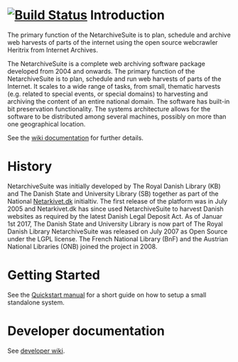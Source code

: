 [![Build Status](https://travis-ci.org/netarchivesuite/netarchivesuite.svg)](https://travis-ci.org/netarchivesuite/netarchivesuite)
Introduction
===========

The primary function of the NetarchiveSuite is to plan, schedule and
archive web harvests of parts of the internet using the open source webcrawler Heritrix from Internet Archives. 

The NetarchiveSuite is a complete web archiving software package developed from 2004 and onwards. 
The primary function of the NetarchiveSuite is to plan, schedule and run web harvests of parts of the Internet. 
It scales to a wide range of tasks, from small, thematic harvests (e.g. related to special events, or special 
domains) to harvesting and archiving the content of an entire national domain. The software has built-in bit 
preservation functionality. The systems architecture allows for the software to be distributed among several 
machines, possibly on more than one geographical location. 

See the [wiki documentation]([https://kb-dk.atlassian.net/wiki/spaces/NAS/overview]) for further details.

History
========
NetarchiveSuite was initially developed by The Royal Danish Library (KB) and The Danish State and University 
Library (SB) together as part of the National [Netarkivet.dk](http://netarkivet.dk">http://netarkivet.dk) initialtiv.
The first release of the platform was in July 2005 and Netarkivet.dk has since used NetarchiveSuite 
to harvest Danish websites as required by the latest Danish Legal Deposit Act.
As of Januar 1st 2017,  The Danish State and University Library is now part of The Royal Danish Library
NetarchiveSuite was released on July 2007 as Open Source under the LGPL license. The French National Library (BnF) 
and the Austrian National Libraries (ONB) joined the project in 2008.

Getting Started
===============

See the [Quickstart manual](https://kb-dk.atlassian.net/wiki/spaces/NASDOC73/pages/21077317/Quick+Start+Manual) for a short guide on how to 
setup a small standalone system.

Developer documentation
=======================

See [developer wiki](https://kb-dk.atlassian.net/wiki/spaces/NAS/pages/21671439/Development).

